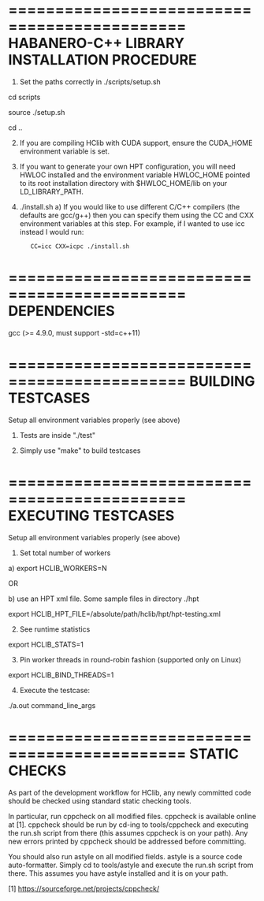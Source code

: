 =============================================
HABANERO-C++ LIBRARY INSTALLATION PROCEDURE
=============================================

1) Set the paths correctly in ./scripts/setup.sh

cd scripts

source ./setup.sh

cd ..

2) If you are compiling HClib with CUDA support, ensure the CUDA_HOME
   environment variable is set.

3) If you want to generate your own HPT configuration, you will need HWLOC
   installed and the environment variable HWLOC_HOME pointed to its root
   installation directory with $HWLOC_HOME/lib on your LD_LIBRARY_PATH.

4) ./install.sh
   a) If you would like to use different C/C++ compilers (the defaults are
      gcc/g++) then you can specify them using the CC and CXX environment
      variables at this step. For example, if I wanted to use icc instead I
      would run:

          CC=icc CXX=icpc ./install.sh

=============================================
DEPENDENCIES
=============================================

gcc (>= 4.9.0, must support -std=c++11)

=============================================
BUILDING TESTCASES
=============================================

Setup all environment variables properly (see above)

1) Tests are inside "./test" 

2) Simply use "make" to build testcases

=============================================
EXECUTING TESTCASES
=============================================

Setup all environment variables properly (see above)

1) Set total number of workers

a) export HCLIB_WORKERS=N

OR 

b) use an HPT xml file. Some sample files in directory ./hpt

export HCLIB_HPT_FILE=/absolute/path/hclib/hpt/hpt-testing.xml

2) See runtime statistics

export HCLIB_STATS=1

3) Pin worker threads in round-robin fashion (supported only on Linux)

export HCLIB_BIND_THREADS=1

4) Execute the testcase:

./a.out command_line_args

=============================================
STATIC CHECKS
=============================================

As part of the development workflow for HClib, any newly committed code should
be checked using standard static checking tools.

In particular, run cppcheck on all modified files. cppcheck is available online
at [1]. cppcheck should be run by cd-ing to tools/cppcheck and executing the
run.sh script from there (this assumes cppcheck is on your path). Any new errors
printed by cppcheck should be addressed before committing.

You should also run astyle on all modified fields. astyle is a source code
auto-formatter. Simply cd to tools/astyle and execute the run.sh script from
there. This assumes you have astyle installed and it is on your path.

[1] https://sourceforge.net/projects/cppcheck/
